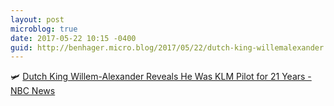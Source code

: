 ```yaml
---
layout: post
microblog: true
date: 2017-05-22 10:15 -0400
guid: http://benhager.micro.blog/2017/05/22/dutch-king-willemalexander.html
---
```

🛩 [Dutch King Willem-Alexander Reveals He Was KLM Pilot for 21 Years - NBC News](http://www.nbcnews.com/news/world/dutch-king-willem-alexander-reveals-he-was-klm-pilot-21-n761401?cid=sm_npd_nn_fb_ma)
